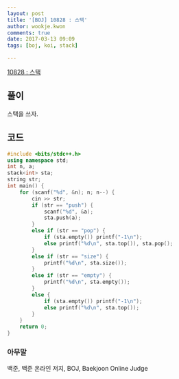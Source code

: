```yaml
---
layout: post
title: '[BOJ] 10828 : 스택'
author: wookje.kwon
comments: true
date: 2017-03-13 09:09
tags: [boj, koi, stack]

---
```


[10828 : 스택](https://www.acmicpc.net/problem/10828)

## 풀이

스택을 쓰자.  

## 코드

```cpp
#include <bits/stdc++.h>
using namespace std;
int n, a;
stack<int> sta;
string str;
int main() {
	for (scanf("%d", &n); n; n--) {
		cin >> str;
		if (str == "push") {
			scanf("%d", &a);
			sta.push(a);
		}
		else if (str == "pop") {
			if (sta.empty()) printf("-1\n");
			else printf("%d\n", sta.top()), sta.pop();
		}
		else if (str == "size") {
			printf("%d\n", sta.size());
		}
		else if (str == "empty") {
			printf("%d\n", sta.empty());
		}
		else {
			if (sta.empty()) printf("-1\n");
			else printf("%d\n", sta.top());
		}
	}
	return 0;
}
```

### 아무말  
백준, 백준 온라인 저지, BOJ, Baekjoon Online Judge